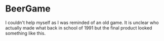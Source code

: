 # BeerGame
I couldn't help myself as I was reminded of an old game. It is unclear who actually made what back in school of 1991 but the final product looked something like this.
